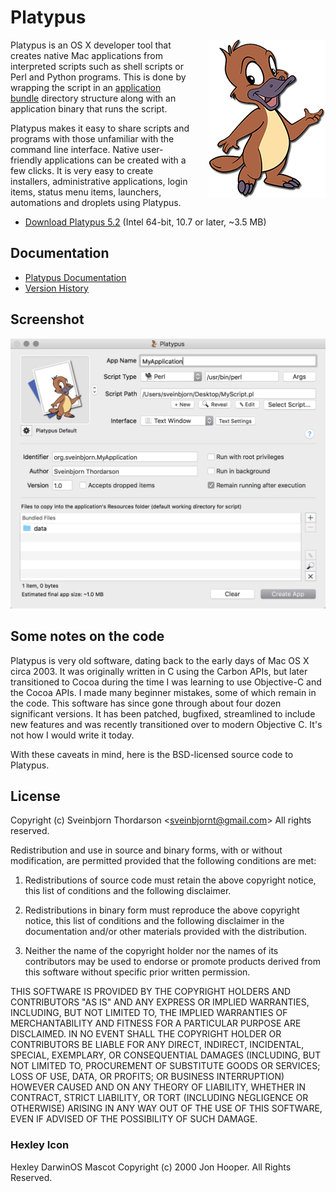 # Platypus

<img align="right" src="Documentation/images/platypus.png" style="float: right; margin-left: 30px;">

Platypus is an OS X developer tool that creates native Mac applications 
from interpreted scripts such as shell scripts or Perl and Python programs.
This is done by wrapping the script in an 
[application bundle](https://en.wikipedia.org/wiki/Bundle_(OS_X)#OS_X_application_bundles)
directory structure  along with an application binary that runs the script.

Platypus makes it easy to share scripts and programs with those 
unfamiliar with the command line interface. Native user-friendly
applications can be created with a few clicks. It is very easy to
create installers, administrative applications, login items, status menu items, 
launchers, automations and droplets using Platypus.

* [Download Platypus 5.2](http://sveinbjorn.org/files/software/platypus.zip) (Intel 64-bit, 10.7 or later, ~3.5 MB)

## Documentation

* [Platypus Documentation](http://sveinbjorn.org/platypus_documentation)
* [Version History](http://www.sveinbjorn.org/platypus_version_log)

## Screenshot

![Platypus Screenshot](Documentation/images/basic_interface.png)

## Some notes on the code

Platypus is very old software, dating back to the early days 
of Mac OS X circa 2003.  It was originally written in C using the 
Carbon APIs, but later transitioned to Cocoa during the 
time I was learning to use Objective-C and the Cocoa 
APIs. I made many beginner mistakes, some of which 
remain in the code.  This software has  since gone through about
four dozen significant versions. It has been patched,
bugfixed, streamlined to include new features and was
recently transitioned over to modern Objective C. It's not
how I would write it today.

With these caveats in mind, here is the BSD-licensed 
source code to Platypus.


## License 

Copyright (c) Sveinbjorn Thordarson &lt;sveinbjornt@gmail.com&gt;
All rights reserved.

Redistribution and use in source and binary forms, with or without modification,
are permitted provided that the following conditions are met:

1. Redistributions of source code must retain the above copyright notice, this
list of conditions and the following disclaimer.

2. Redistributions in binary form must reproduce the above copyright notice, this
list of conditions and the following disclaimer in the documentation and/or other
materials provided with the distribution.

3. Neither the name of the copyright holder nor the names of its contributors may
be used to endorse or promote products derived from this software without specific
prior written permission.

THIS SOFTWARE IS PROVIDED BY THE COPYRIGHT HOLDERS AND CONTRIBUTORS "AS IS" AND
ANY EXPRESS OR IMPLIED WARRANTIES, INCLUDING, BUT NOT LIMITED TO, THE IMPLIED
WARRANTIES OF MERCHANTABILITY AND FITNESS FOR A PARTICULAR PURPOSE ARE DISCLAIMED.
IN NO EVENT SHALL THE COPYRIGHT HOLDER OR CONTRIBUTORS BE LIABLE FOR ANY DIRECT,
INDIRECT, INCIDENTAL, SPECIAL, EXEMPLARY, OR CONSEQUENTIAL DAMAGES (INCLUDING, BUT
NOT LIMITED TO, PROCUREMENT OF SUBSTITUTE GOODS OR SERVICES; LOSS OF USE, DATA, OR
PROFITS; OR BUSINESS INTERRUPTION) HOWEVER CAUSED AND ON ANY THEORY OF LIABILITY,
WHETHER IN CONTRACT, STRICT LIABILITY, OR TORT (INCLUDING NEGLIGENCE OR OTHERWISE)
ARISING IN ANY WAY OUT OF THE USE OF THIS SOFTWARE, EVEN IF ADVISED OF THE
POSSIBILITY OF SUCH DAMAGE.

### Hexley Icon

Hexley DarwinOS Mascot Copyright (c) 2000 Jon Hooper. All Rights Reserved.
